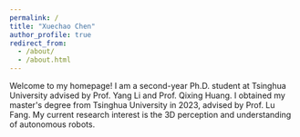 ```yaml
---
permalink: /
title: "Xuechao Chen"
author_profile: true
redirect_from: 
  - /about/
  - /about.html
---
```


Welcome to my homepage! I am a second-year Ph.D. student at Tsinghua University advised by Prof. Yang Li and Prof. Qixing Huang. I obtained my master's degree from Tsinghua University in 2023, advised by Prof. Lu Fang. My current research interest is the 3D perception and understanding of autonomous robots. 
